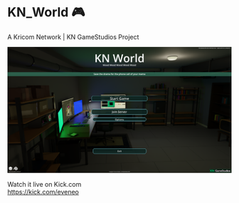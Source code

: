 # KN_World 🎮
A Kricom Network | KN GameStudios Project

![KN_World - Preview](https://github.com/Eveneo/KN_World/blob/main/.github/KN_World_Main_Menu_Preview_beta_v.0.0.0.png)

Watch it live on Kick.com<br />
https://kick.com/eveneo

